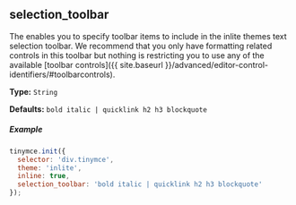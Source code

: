 ## selection_toolbar

The enables you to specify toolbar items to include in the inlite themes text selection toolbar. We recommend that you only have formatting related controls in this toolbar but nothing is restricting you to use any of the available [toolbar controls]({{ site.baseurl }}/advanced/editor-control-identifiers/#toolbarcontrols).

**Type:** `String`

**Defaults:** `bold italic | quicklink h2 h3 blockquote`

##### Example

```js
tinymce.init({
  selector: 'div.tinymce',
  theme: 'inlite',
  inline: true,
  selection_toolbar: 'bold italic | quicklink h2 h3 blockquote'
});
```

